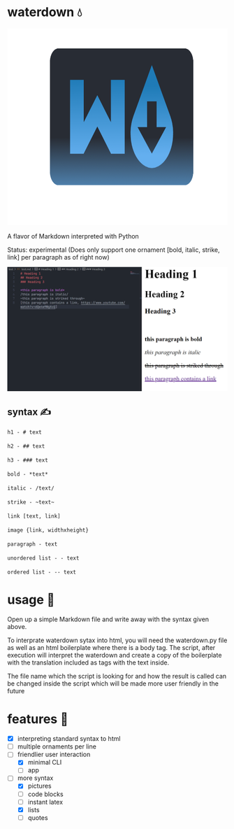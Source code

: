 # waterdown 💧

<img src="./waterdown-logo.png" width="1250" height="450">

A flavor of Markdown interpreted with Python

Status: experimental
(Does only support one ornament [bold, italic, strike, link] per paragraph as of right now)

![an example](./example.PNG "example")

## syntax ✍️
```
h1 - # text

h2 - ## text

h3 - ### text

bold - *text*

italic - /text/

strike - ~text~

link [text, link]

image {link, widthxheight}

paragraph - text

unordered list - - text

ordered list - -- text
```

# usage 🔨

Open up a simple Markdown file and write away with the syntax given above.

To interprate waterdown sytax into html, you will need the waterdown.py file as well as an html boilerplate where there is a body tag. The script, after execution will interpret the waterdown and create a copy of the boilerplate with the translation included as tags with the text inside.

The file name which the script is looking for and how the result is called can be changed inside the script which will be made more user friendly in the future

# features 📝

* [x] interpreting standard syntax to html
* [ ] multiple ornaments per line
* [ ] friendlier user interaction
  * [x] minimal CLI
  * [ ] app
* [ ] more syntax
  * [x] pictures
  * [ ] code blocks
  * [ ] instant latex
  * [x] lists
  * [ ] quotes
